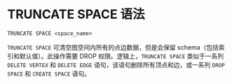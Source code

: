 # TRUNCATE SPACE 语法

```ngql
TRUNCATE SPACE <space_name>
```

`TRUNCATE SPACE` 可清空图空间内所有的点边数据，但是会保留 schema（包括索引和默认值）。此操作需要 DROP 权限。逻辑上，`TRUNCATE SPACE` 类似于一系列 `DELETE VERTEX` 和 `DELETE EDGE` 语句，该语句删除所有顶点和边，或一系列 `DROP SPACE` 和 `CREATE SPACE` 语句。
